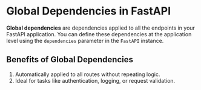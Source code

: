 # Global Dependencies in FastAPI

**Global dependencies** are dependencies applied to all the endpoints in your FastAPI application. You can define these dependencies at the application level using the `dependencies` parameter in the `FastAPI` instance.

## Benefits of Global Dependencies

1. Automatically applied to all routes without repeating logic.
2. Ideal for tasks like authentication, logging, or request validation.
